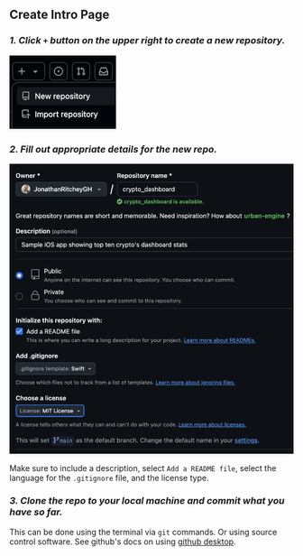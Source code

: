 ## Create Intro Page

### _1. Click `+` button on the upper right to create a new repository._

![](images/new-repository.png)

### _2. Fill out appropriate details for the new repo._

![](images/portfolio-project.png)

Make sure to include a description, select `Add a README file`, select the language for the `.gitignore` file, and the license type.

### _3. Clone the repo to your local machine and commit what you have so far._

This can be done using the terminal via `git` commands. Or using source control software. See github's docs on using [github desktop](https://docs.github.com/en/get-started/start-your-journey/uploading-a-project-to-github#next-steps).